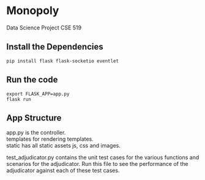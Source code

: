 # Monopoly
Data Science Project CSE 519

## Install the Dependencies
```pip install flask flask-socketio eventlet```

## Run the code
```
export FLASK_APP=app.py
flask run
```

## App Structure

app.py is the controller.  
templates for rendering templates.  
static has all static assets js, css and images.  

test_adjudicator.py contains the unit test cases for the various functions and scenarios for the adjudicator.
Run this file to see the performance of the adjudicator against each of these test cases.